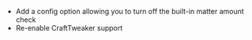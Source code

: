 * Add a config option allowing you to turn off the built-in matter amount check
* Re-enable CraftTweaker support